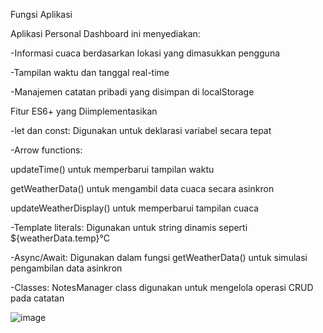 Fungsi Aplikasi

Aplikasi Personal Dashboard ini menyediakan:

-Informasi cuaca berdasarkan lokasi yang dimasukkan pengguna

-Tampilan waktu dan tanggal real-time

-Manajemen catatan pribadi yang disimpan di localStorage


Fitur ES6+ yang Diimplementasikan

-let dan const: Digunakan untuk deklarasi variabel secara tepat


-Arrow functions:

  updateTime() untuk memperbarui tampilan waktu
  
  getWeatherData() untuk mengambil data cuaca secara asinkron
  
  updateWeatherDisplay() untuk memperbarui tampilan cuaca


-Template literals: Digunakan untuk string dinamis seperti ${weatherData.temp}°C


-Async/Await: Digunakan dalam fungsi getWeatherData() untuk simulasi pengambilan data asinkron


-Classes: NotesManager class digunakan untuk mengelola operasi CRUD pada catatan

![image](https://github.com/user-attachments/assets/d86bee85-1d81-468a-9260-6f958ee98854)
